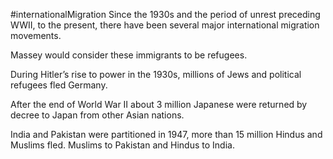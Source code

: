 #internationalMigration 
Since the 1930s and the period of unrest preceding WWII, to the present, there have been several major international migration movements.

Massey would consider these immigrants to be refugees.

During Hitler’s rise to power in the 1930s, millions of Jews and political refugees fled Germany.

After the end of World War II about 3 million Japanese were returned by decree to Japan from other Asian nations.

India and Pakistan were partitioned in 1947, more than 15 million Hindus and Muslims fled. Muslims to Pakistan and Hindus to India.

